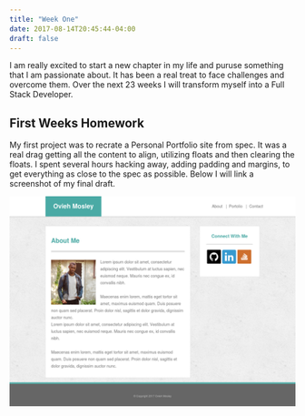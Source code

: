 ```yaml
---
title: "Week One"
date: 2017-08-14T20:45:44-04:00
draft: false
---
```

I am really excited to start a new chapter in my life and puruse something
that I am passionate about. It has been a real treat to face challenges
and overcome them. Over the next 23 weeks I will transform myself into a Full Stack Developer.

## First Weeks Homework

My first project was to recrate a Personal Portfolio site from spec. It was a real drag getting all 
the content to align, utilizing floats and then clearing the floats. I spent several hours hacking away, adding padding and margins,
to get everything as close to the spec as possible. Below I will link a screenshot of my final draft.

![Project Screenshot](/img/week_1.png)


